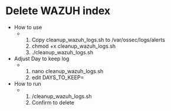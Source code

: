 # Delete WAZUH index 
- How to use
  - 1. Copy cleanup_wazuh_logs.sh to /var/ossec/logs/alerts
    2. chmod +x cleanup_wazuh_logs.sh
    3. ./cleanup_wazuh_logs.sh
- Adjust Day to keep log
  - 1. nano cleanup_wazuh_logs.sh
    2. edit DAYS_TO_KEEP=
- How to run
  - 1. /cleanup_wazuh_logs.sh
    2. Confirm to delete 
       
